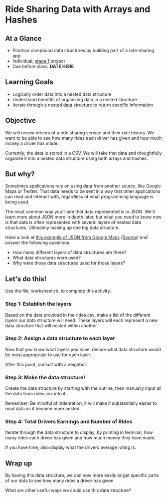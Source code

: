 # Ride Sharing Data with Arrays and Hashes

## At a Glance

- Practice compound data structures by building part of a ride-sharing app
- Individual, [stage 1](https://github.com/Ada-Developers-Academy/pedagogy/blob/master/rule-of-three.md#stage-1) project
- Due before class, **DATE HERE**

## Learning Goals
- Logically order data into a nested data structure
- Understand benefits of organizing data in a nested structure
- Iterate through a nested data structure to return specific information

## Objective
We will review drivers of a ride sharing service and their ride history. We want to be able to see how many rides each driver has given and how much money a driver has made.

Currently, the data is stored in a CSV. We will take that data and thoughtfully organize it into a nested data structure using both arrays and hashes.

## But why?
Sometimes applications rely on using data from another source, like Google Maps or Twitter. That data needs to be sent in a way that other applications can read and interact with, regardless of what programming language is being used.

The most common way you'll see that data represented is in JSON. We'll learn more about JSON more in depth later, but what you need to know now is that data is often represented with several layers of  nested data structures. Ultimately making up one big data structure.

Have a look at [this example of JSON from Google Maps](sample_google_maps_data.json) _([Source](https://www.sitepoint.com/google-maps-json-file/))_ and answer the following questions.
- How many different layers of data structures are there?
- What data structures were used?
- Why were those data structures used for those layers?


## Let's do this!
Use the file, worksheet.rb, to complete this activity.

### Step 1: Establish the layers
Based on the data provided in the rides.csv, make a list of the different layers our data structure will need. These layers will each represent a new data structure that will nested within another.

### Step 2: Assign a data structure to each layer
Now that you know what layers you have, decide what data structure would be most appropriate to use for each layer.

After this point, consult with a neighbor.

### Step 3: Make the data structure!
Create the data structure by starting with the outline, then manually input all the data from rides.csv into it.

Remember: Be mindful of indentation, it will make it substantially easier to read data as it become more nested.

### Step 4: Total Drivers Earnings and Number of Rides
Iterate through the data structure to display, by printing in terminal, how many rides each driver has given and how much money they have made.

If you have time, also display what the drivers average rating is.


## Wrap up
By having this data structure, we can now more easily target specific parts of our data to see how many rides a driver has given.

What are other useful ways we could use this data structure?
